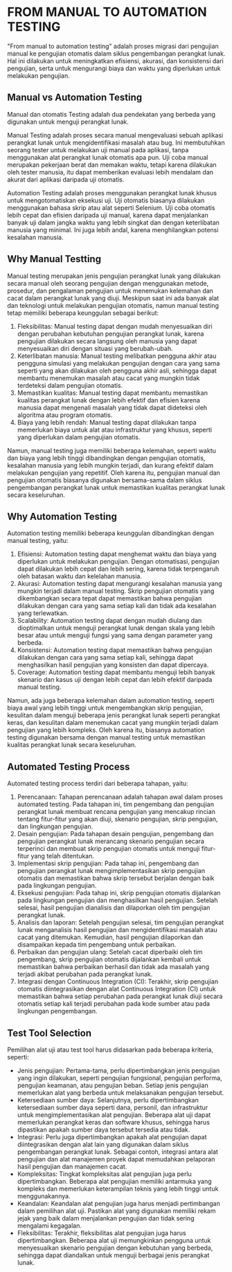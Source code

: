 # FROM MANUAL TO AUTOMATION TESTING
"From manual to automation testing" adalah proses migrasi dari pengujian manual ke pengujian otomatis dalam siklus pengembangan perangkat lunak. Hal ini dilakukan untuk meningkatkan efisiensi, akurasi, dan konsistensi dari pengujian, serta untuk mengurangi biaya dan waktu yang diperlukan untuk melakukan pengujian.

## Manual vs Automation Testing

Manual dan otomatis Testing adalah dua pendekatan yang berbeda yang digunakan untuk menguji perangkat lunak.

Manual Testing adalah proses secara manual mengevaluasi sebuah aplikasi perangkat lunak untuk mengidentifikasi masalah atau bug. Ini membutuhkan seorang tester untuk melakukan uji manual pada aplikasi, tanpa menggunakan alat perangkat lunak otomatis apa pun. Uji coba manual merupakan pekerjaan berat dan memakan waktu, tetapi karena dilakukan oleh tester manusia, itu dapat memberikan evaluasi lebih mendalam dan akurat dari aplikasi daripada uji otomatis.

Automation Testing adalah proses menggunakan perangkat lunak khusus untuk mengotomatiskan eksekusi uji. Uji otomatis biasanya dilakukan menggunakan bahasa skrip atau alat seperti Selenium. Uji coba otomatis lebih cepat dan efisien daripada uji manual, karena dapat menjalankan banyak uji dalam jangka waktu yang lebih singkat dan dengan keterlibatan manusia yang minimal. Ini juga lebih andal, karena menghilangkan potensi kesalahan manusia.

## Why Manual Testting
Manual testing merupakan jenis pengujian perangkat lunak yang dilakukan secara manual oleh seorang pengujian dengan menggunakan metode, prosedur, dan pengalaman pengujian untuk menemukan kelemahan dan cacat dalam perangkat lunak yang diuji. Meskipun saat ini ada banyak alat dan teknologi untuk melakukan pengujian otomatis, namun manual testing tetap memiliki beberapa keunggulan sebagai berikut:

1. Fleksibilitas: Manual testing dapat dengan mudah menyesuaikan diri dengan perubahan kebutuhan pengujian perangkat lunak, karena pengujian dilakukan secara langsung oleh manusia yang dapat menyesuaikan diri dengan situasi yang berubah-ubah.
2. Keterlibatan manusia: Manual testing melibatkan pengguna akhir atau pengguna simulasi yang melakukan pengujian dengan cara yang sama seperti yang akan dilakukan oleh pengguna akhir asli, sehingga dapat membantu menemukan masalah atau cacat yang mungkin tidak terdeteksi dalam pengujian otomatis.
3. Memastikan kualitas: Manual testing dapat membantu memastikan kualitas perangkat lunak dengan lebih efektif dan efisien karena manusia dapat mengenali masalah yang tidak dapat dideteksi oleh algoritma atau program otomatis.
4. Biaya yang lebih rendah: Manual testing dapat dilakukan tanpa memerlukan biaya untuk alat atau infrastruktur yang khusus, seperti yang diperlukan dalam pengujian otomatis.

Namun, manual testing juga memiliki beberapa kelemahan, seperti waktu dan biaya yang lebih tinggi dibandingkan dengan pengujian otomatis, kesalahan manusia yang lebih mungkin terjadi, dan kurang efektif dalam melakukan pengujian yang repetitif. Oleh karena itu, pengujian manual dan pengujian otomatis biasanya digunakan bersama-sama dalam siklus pengembangan perangkat lunak untuk memastikan kualitas perangkat lunak secara keseluruhan.

## Why Automation Testing
Automation testing memiliki beberapa keunggulan dibandingkan dengan manual testing, yaitu:

1. Efisiensi: Automation testing dapat menghemat waktu dan biaya yang diperlukan untuk melakukan pengujian. Dengan otomatisasi, pengujian dapat dilakukan lebih cepat dan lebih sering, karena tidak terpengaruh oleh batasan waktu dan kelelahan manusia.
2. Akurasi: Automation testing dapat mengurangi kesalahan manusia yang mungkin terjadi dalam manual testing. Skrip pengujian otomatis yang dikembangkan secara tepat dapat memastikan bahwa pengujian dilakukan dengan cara yang sama setiap kali dan tidak ada kesalahan yang terlewatkan.
3. Scalability: Automation testing dapat dengan mudah diulang dan dioptimalkan untuk menguji perangkat lunak dengan skala yang lebih besar atau untuk menguji fungsi yang sama dengan parameter yang berbeda.
4. Konsistensi: Automation testing dapat memastikan bahwa pengujian dilakukan dengan cara yang sama setiap kali, sehingga dapat menghasilkan hasil pengujian yang konsisten dan dapat dipercaya.
5. Coverage: Automation testing dapat membantu menguji lebih banyak skenario dan kasus uji dengan lebih cepat dan lebih efektif daripada manual testing.

Namun, ada juga beberapa kelemahan dalam automation testing, seperti biaya awal yang lebih tinggi untuk mengembangkan skrip pengujian, kesulitan dalam menguji beberapa jenis perangkat lunak seperti perangkat keras, dan kesulitan dalam menemukan cacat yang mungkin terjadi dalam pengujian yang lebih kompleks. Oleh karena itu, biasanya automation testing digunakan bersama dengan manual testing untuk memastikan kualitas perangkat lunak secara keseluruhan.

## Automated Testing Process
Automated testing process terdiri dari beberapa tahapan, yaitu:

1. Perencanaan: Tahapan perencanaan adalah tahapan awal dalam proses automated testing. Pada tahapan ini, tim pengembang dan pengujian perangkat lunak membuat rencana pengujian yang mencakup rincian tentang fitur-fitur yang akan diuji, skenario pengujian, skrip pengujian, dan lingkungan pengujian.
2. Desain pengujian: Pada tahapan desain pengujian, pengembang dan pengujian perangkat lunak merancang skenario pengujian secara terperinci dan membuat skrip pengujian otomatis untuk menguji fitur-fitur yang telah ditentukan.
3. Implementasi skrip pengujian: Pada tahap ini, pengembang dan pengujian perangkat lunak mengimplementasikan skrip pengujian otomatis dan memastikan bahwa skrip tersebut berjalan dengan baik pada lingkungan pengujian.
4. Eksekusi pengujian: Pada tahap ini, skrip pengujian otomatis dijalankan pada lingkungan pengujian dan menghasilkan hasil pengujian. Setelah selesai, hasil pengujian dianalisis dan dilaporkan oleh tim pengujian perangkat lunak.
5. Analisis dan laporan: Setelah pengujian selesai, tim pengujian perangkat lunak menganalisis hasil pengujian dan mengidentifikasi masalah atau cacat yang ditemukan. Kemudian, hasil pengujian dilaporkan dan disampaikan kepada tim pengembang untuk perbaikan.
6. Perbaikan dan pengujian ulang: Setelah cacat diperbaiki oleh tim pengembang, skrip pengujian otomatis dijalankan kembali untuk memastikan bahwa perbaikan berhasil dan tidak ada masalah yang terjadi akibat perubahan pada perangkat lunak.
7. Integrasi dengan Continuous Integration (CI): Terakhir, skrip pengujian otomatis diintegrasikan dengan alat Continuous Integration (CI) untuk memastikan bahwa setiap perubahan pada perangkat lunak diuji secara otomatis setiap kali terjadi perubahan pada kode sumber atau pada lingkungan pengembangan.


## Test Tool Selection
Pemilihan alat uji atau test tool harus didasarkan pada beberapa kriteria, seperti:

- Jenis pengujian: Pertama-tama, perlu dipertimbangkan jenis pengujian yang ingin dilakukan, seperti pengujian fungsional, pengujian performa, pengujian keamanan, atau pengujian beban. Setiap jenis pengujian memerlukan alat yang berbeda untuk melaksanakan pengujian tersebut.
- Ketersediaan sumber daya: Selanjutnya, perlu dipertimbangkan ketersediaan sumber daya seperti dana, personil, dan infrastruktur untuk mengimplementasikan alat pengujian. Beberapa alat uji dapat memerlukan perangkat keras dan software khusus, sehingga harus dipastikan apakah sumber daya tersebut tersedia atau tidak.
- Integrasi: Perlu juga dipertimbangkan apakah alat pengujian dapat diintegrasikan dengan alat lain yang digunakan dalam siklus pengembangan perangkat lunak. Sebagai contoh, integrasi antara alat pengujian dan alat manajemen proyek dapat memudahkan pelaporan hasil pengujian dan manajemen cacat.
- Kompleksitas: Tingkat kompleksitas alat pengujian juga perlu dipertimbangkan. Beberapa alat pengujian memiliki antarmuka yang kompleks dan memerlukan keterampilan teknis yang lebih tinggi untuk menggunakannya.
- Keandalan: Keandalan alat pengujian juga harus menjadi pertimbangan dalam pemilihan alat uji. Pastikan alat yang digunakan memiliki rekam jejak yang baik dalam menjalankan pengujian dan tidak sering mengalami kegagalan.
- Fleksibilitas: Terakhir, fleksibilitas alat pengujian juga harus dipertimbangkan. Beberapa alat uji memungkinkan pengguna untuk menyesuaikan skenario pengujian dengan kebutuhan yang berbeda, sehingga dapat diandalkan untuk menguji berbagai jenis perangkat lunak.


